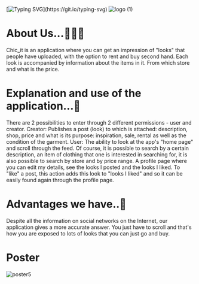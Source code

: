 [![Typing SVG](https://readme-typing-svg.herokuapp.com/?lines=👋+Welcome+to+chic_it_app!)](https://git.io/typing-svg)                            
![logo (1)](https://user-images.githubusercontent.com/93703549/211910526-5bb40156-72f2-46cf-8f81-8db1f87938dd.png)

# About Us...💁🏼‍♀️
Chic_it is an application where you can get an impression of "looks" that people have uploaded, with the option to rent and buy second hand.
Each look is accompanied by information about the items in it. From which store and what is the price.

# Explanation and use of the application...📝

There are 2 possibilities to enter through 2 different permissions - user and creator.
Creator: Publishes a post (look) to which is attached: description, shop, price and what is its purpose: inspiration, sale, rental as well as the condition of the garment.
User: The ability to look at the app's "home page" and scroll through the feed. Of course, it is possible to search by a certain description, an item of clothing that one is interested in searching for, it is also possible to search by store and by price range.
A profile page where you can edit my details, see the looks I posted and the looks I liked.
To "like" a post, this action adds this look to "looks I liked" and so it can be easily found again through the profile page.

# Advantages we have..🙌
Despite all the information on social networks on the Internet, our application gives a more accurate answer.
You just have to scroll and that's how you are exposed to lots of looks that you can just go and buy.

# Poster
![poster5](https://github.com/stavzilber21/chic_it_app/assets/93096648/b71d674e-05b3-4c92-9ab9-da90e0ced0a0)

